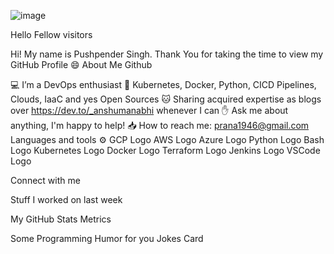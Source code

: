 ![image](https://github.com/Pushpender-Singh1946/Pushpender-Singh1946/assets/167241030/f4e11bed-bcb4-4f7b-b471-60942e100044)

Hello Fellow 
visitors

Hi! My name is Pushpender Singh. Thank You for taking the time to view my GitHub Profile 😄
About Me 
Github

💻 I’m a DevOps enthusiast
💟 Kubernetes, Docker, Python, CICD Pipelines, Clouds, IaaC and yes Open Sources
🐱 Sharing acquired expertise as blogs over https://dev.to/_anshumanabhi whenever I can
✋ Ask me about anything, I'm happy to help!
📥 How to reach me: prana1946@gmail.com
Languages and tools ⚙️
GCP Logo AWS Logo Azure Logo Python Logo Bash Logo Kubernetes Logo Docker Logo Terraform Logo Jenkins Logo VSCode Logo

Connect with me 
  
Stuff I worked on last week 

My GitHub Stats 
Metrics

Some Programming Humor for you 
Jokes Card

